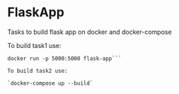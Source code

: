 # FlaskApp
Tasks to build flask app on docker and docker-compose

To build task1 use:

```docker build -t flask-app .
docker run -p 5000:5000 flask-app```

To build task2 use:

`docker-compose up --build`
